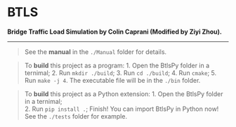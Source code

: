 # BTLS

**Bridge Traffic Load Simulation by Colin Caprani (Modified by Ziyi Zhou).**

---
> See the **manual** in the `./Manual` folder for details.

> To **build** this project as a program: 
    1. Open the BtlsPy folder in a ternimal; 
    2. Run `mkdir ./build`; 
    3. Run `cd ./build`; 
    4. Run `cmake`;
    5. Run `make -j 4`. 
    The executable file will be in the `./bin` folder.

> To **build** this project as a Python extension: 
    1. Open the BtlsPy folder in a ternimal;  
    2. Run `pip install .`; 
    Finish! You can import BtlsPy in Python now! See the `./tests` folder for example. 
